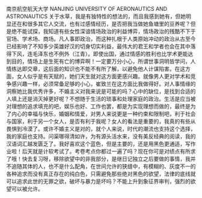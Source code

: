 南京航空航天大学
NANJING UNIVERSITY OF AERONAUTICS AND ASTRONAUTICS
关于水草，我是有独特性的想法的，而且我感到她有，但她明显还在和很多其它人交流，也有过感情经历，是否把我当做她鱼塘里的豆养呢？但是绝不能试探，我知道有些女性深谙情场政治的利益博弈，情场政治的残酷不下于官场、学术场、商场。凡人事即政治，而这种扎根于人类原始冲动的政治从古至今已经影响了不知多少英雄好汉的切身切实利益，最伟大的君王和学者也会在其中落得下风，连毛泽东也不例外（江青）。即使出国，通过情感的胜利也比学术更能达到目的，情场上是生死有亡的博弈啊！一定要万分小心，所谓世事洞明皆学问，人情练达即交章，这后面的知识也不能不有所了解，以避免他人计谋陷害。在这方面，女人似乎是有天赋的，她们天生就对这方面更感兴趣。就像男人更对学术和竞争感兴趣一样，必须常备足够的小心，崔致兰在这方面比我做得好。对人事情缘的洞察她比我优秀许多，不婚主义对我来说是可能的吗？心中的缺位，是找到合适的人填上还是消灭掉更好呢？不想随于生活的琐事和处理家庭的政治。生活是应当被对理想的追求填充的吧，娱乐也好、工作也罢，都是为实现理想而做的，最终是为了内心的幸福与快乐，婚姻和情爱，对男人来说更是一种约束和限制吧，利于社会与国家，利于另一个女人，是否有利于我呢？女人的看法是重要的，我真的有些从畏惧到冷漠了。或许不婚主义是对的，就个人来说，时代的潮流也支持这个选择，我的家庭也支持。问渠哪得清如许，为有源头活水来，没有美反经典的阅读，我的汉语词汇越发匮乏了。我好喜欢这个蓝色，但是主要的，还是用黑色更通适，写作业啦！后天就是计软考试了。考卷考点你都过一遍了吗？现在你可是对绩点有所求了哦！快去复习呀，移除欲望中的非我部分，是继日记独立之后要做的事情，我并不追随其体的人，也不是什么配角，在世间允许的狭缝中，有模糊的、灰度不一的各种追求而没有真正存在的纯白色，只需避免那些绝对黑色的欲望，法律的底线就可以追求此世的无罪之欲，破坏与暴力是坏吗？不能上升到象征界审判，强烈的欲望可以被允许。

